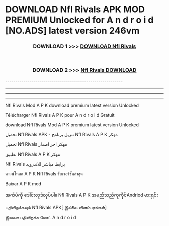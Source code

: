 # DOWNLOAD Nfl Rivals  APK MOD PREMIUM Unlocked for A n d r o i d [NO.ADS] latest version 246vm 



<div align="center">

<h3>DOWNLOAD 1 >>> <a href="https://getmod2.web.app/?judul=Nfl Rivals ">DOWNLOAD Nfl Rivals </a></h3><br>

<h3>DOWNLOAD 2 >>> <a href="https://getmod2.web.app/?judul=Nfl Rivals ">Nfl Rivals  DOWNLOAD </a></h3>

</div>
----------------------------------------------------------

----------------------------------------------------------

----------------------------------------------------------

----------------------------------------------------------

Nfl Rivals  Mod A P K download premium latest version Unlocked

Télécharger Nfl Rivals  A P K pour A n d r o i d Gratuit

download Nfl Rivals  Mod A P K premium latest version Unlocked

تحميل Nfl Rivals  APK - تنزيل برنامج Nfl Rivals  A P K مهكر

تحميل Nfl Rivals  مهكر اخر اصدار

تطبيق Nfl Rivals  A P K مهكر

Nfl Rivals  برابط مباشر للاندرويد

ดาวน์โหลด A P K Nfl Rivals  รับเวอร์ชันล่าสุด

Baixar A P K mod

အက်ပ်ကို ဒေါင်းလုဒ်လုပ်ပါ။ Nfl Rivals  A P K အမည်သည်ကူကိုင်Andriod ဗားရှင်း

பதிவிறக்கவும் Nfl Rivals  APK[ இல்லை விளம்பரங்கள்] 
 
இலவச பதிவிறக்க மோட் A n d r o i d



